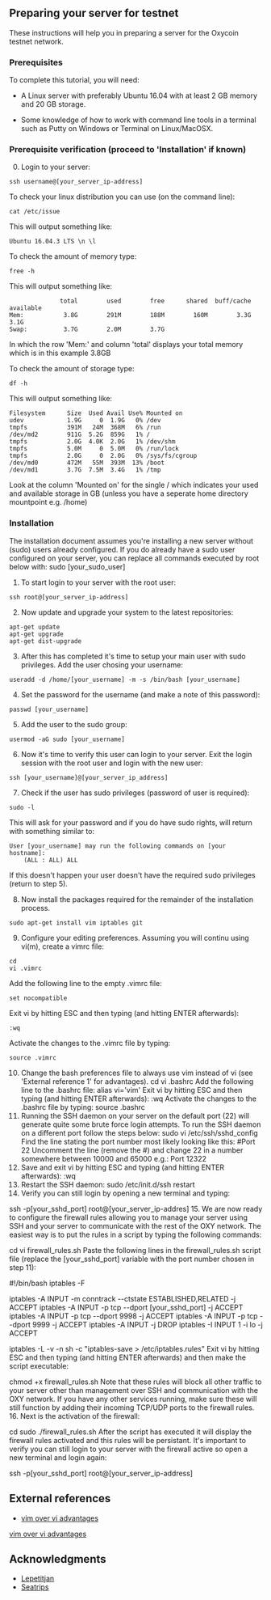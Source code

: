 ## Preparing your server for testnet

These instructions will help you in preparing a server for the Oxycoin testnet network. 

### Prerequisites

To complete this tutorial, you will need:

* A Linux server with preferably Ubuntu 16.04 with at least 2 GB memory and 20 GB storage. 

* Some knowledge of how to work with command line tools in a terminal such as Putty on Windows or Terminal on Linux/MacOSX. 

### Prerequisite verification (proceed to 'Installation' if known)

0. Login to your server:

```
ssh username@[your_server_ip-address]
```

To check your linux distribution you can use (on the command line):

```
cat /etc/issue
```

This will output something like:

```
Ubuntu 16.04.3 LTS \n \l
```

To check the amount of memory type:

```
free -h
```

This will output something like:
```
              total        used        free      shared  buff/cache   available
Mem:           3.8G        291M        188M        160M        3.3G        3.1G
Swap:          3.7G        2.0M        3.7G
```

In which the row 'Mem:' and column 'total' displays your total memory which is in this example 3.8GB

To check the amount of storage type:

```
df -h
```

This will output something like:
```
Filesystem      Size  Used Avail Use% Mounted on
udev            1.9G     0  1.9G   0% /dev
tmpfs           391M   24M  368M   6% /run
/dev/md2        911G  5.2G  859G   1% /
tmpfs           2.0G  4.0K  2.0G   1% /dev/shm
tmpfs           5.0M     0  5.0M   0% /run/lock
tmpfs           2.0G     0  2.0G   0% /sys/fs/cgroup
/dev/md0        472M   55M  393M  13% /boot
/dev/md1        3.7G  7.5M  3.4G   1% /tmp
```
Look at the column 'Mounted on' for the single / which indicates your used and available storage in GB (unless you have a seperate home directory mountpoint e.g. /home)


### Installation

The installation document assumes you're installing a new server without (sudo) users already configured. If you do already have a sudo user configured on your server, you can replace all commands executed by root below with: sudo [your_sudo_user]

1. To start login to your server with the root user:

```
ssh root@[your_server_ip-address]
```

2. Now update and upgrade your system to the latest repositories:

```
apt-get update
apt-get upgrade
apt-get dist-upgrade
```

3. After this has completed it's time to setup your main user with sudo privileges. Add the user chosing your username:

```
useradd -d /home/[your_username] -m -s /bin/bash [your_username]
```

4. Set the password for the username (and make a note of this password):

```
passwd [your_username]
```

5. Add the user to the sudo group:

```
usermod -aG sudo [your_username]
```

6. Now it's time to verify this user can login to your server. Exit the login session with the root user and login with the new user:

```
ssh [your_username]@[your_server_ip_address]
```

7. Check if the user has sudo privileges (password of user is required):

```
sudo -l
```

This will ask for your password and if you do have sudo rights, will return with something similar to:

```
User [your_username] may run the following commands on [your hostname]:
    (ALL : ALL) ALL
```

If this doesn't happen your user doesn't have the required sudo privileges (return to step 5).

8. Now install the packages required for the remainder of the installation process.

```
sudo apt-get install vim iptables git
```

9. Configure your editing preferences. Assuming you will continu using vi(m), create a vimrc file:
```
cd
vi .vimrc
```
Add the following line to the empty .vimrc file:
```
set nocompatible
```
Exit vi by hitting ESC and then typing (and hitting ENTER afterwards):
```
:wq
```
Activate the changes to the .vimrc file by typing:
```
source .vimrc
```

10. Change the bash preferences file to always use vim instead of vi (see 'External reference 1' for advantages).
cd
vi .bashrc 
Add the following line to the .bashrc file:
alias vi='vim'
Exit vi by hitting ESC and then typing (and hitting ENTER afterwards):
:wq
Activate the changes to the .bashrc file by typing:
source .bashrc
11. Running the SSH daemon on your server on the default port (22) will generate quite some brute force login attempts. To run the SSH daemon on a different port follow the steps below:
sudo vi /etc/ssh/sshd_config
Find the line stating the port number most likely looking like this:
#Port 22
Uncomment the line (remove the #) and change 22 in a number somewhere between 10000 and 65000 e.g.:
Port 12322
12. Save and exit vi by hitting ESC and typing (and hitting ENTER afterwards):
:wq
13. Restart the SSH daemon:
sudo /etc/init.d/ssh restart
14. Verify you can still login by opening a new terminal and typing:

ssh -p[your_sshd_port] root@[your_server_ip-addres]
15. We are now ready to configure the firewall rules allowing you to manage your server using SSH and your server to communicate with the rest of the OXY network. The easiest way is to put the rules in a script by typing the following commands:

cd
vi firewall_rules.sh
Paste the following lines in the firewall_rules.sh script file (replace the [your_sshd_port] variable with the port number chosen in step 11):

#!/bin/bash
iptables -F

iptables -A INPUT -m conntrack --ctstate ESTABLISHED,RELATED -j ACCEPT
iptables -A INPUT -p tcp --dport [your_sshd_port] -j ACCEPT
iptables -A INPUT -p tcp --dport 9998 -j ACCEPT
iptables -A INPUT -p tcp --dport 9999 -j ACCEPT
iptables -A INPUT -j DROP
iptables -I INPUT 1 -i lo -j ACCEPT

iptables -L -v -n
sh -c "iptables-save > /etc/iptables.rules"
Exit vi by hitting ESC and then typing (and hitting ENTER afterwards) and then make the script executable:

chmod +x firewall_rules.sh
Note that these rules will block all other traffic to your server other than management over SSH and communication with the OXY network. If you have any other services running, make sure these will still function by adding their incoming TCP/UDP ports to the firewall rules. 
16. Next is the activation of the firewall:  

cd
sudo ./firewall_rules.sh
After the script has executed it will display the firewall rules activated and this rules will be persistant. It's important to verify you can still login to your server with the firewall active so open a new terminal and login again:

ssh -p[your_sshd_port] root@[your_server_ip-address]



## External references

* [vim over vi advantages](https://vimhelp.appspot.com/vim_faq.txt.html#faq-1.4)

<a href="https://vimhelp.appspot.com/vim_faq.txt.html#faq-1.4" target="_blank">vim over vi advantages</a>


## Acknowledgments

* [Lepetitjan](https://github.com/lepetitjan/)
* [Seatrips](https://github.com/seatrips/)

